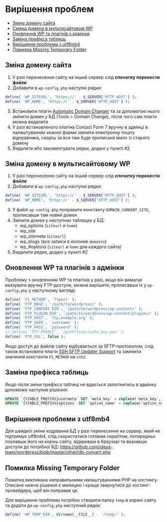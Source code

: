 # Вирішення проблем

* [Зміна домену сайта](#зміна-домену-сайта)
* [Смена домена в мультисайтовом WP](#зміна-домену-в-мультисайтовому-wp)
* [Оновлення WP та плагінів з адмінки](#оновлення-wp-та-плагінів-з-адмінки)
* [Заміна префікса таблиць](#заміна-префікса-таблиць)
* [Вирішення проблеми з utf8mb4](#вирішення-проблеми-з-utf8mb4)
* [Помилка Missing Temporary Folder](#помилка-missing-temporary-folder)

## Зміна домену сайта

1. У разі перенесення сайту на інший сервер слід **спочатку перенести файли**
2. Добавити в `wp-config.php` наступні рядки:
```php
define( 'WP_SITEURL', 'https://' . $_SERVER['HTTP_HOST'] );
define( 'WP_HOME', 'https://' . $_SERVER['HTTP_HOST'] );
```
3. Встановити плагін [Automatic Domain Changer](https://wordpress.org/plugins/automatic-domain-changer/) та за допомогою нього змінити домен у БД (Tools > Domain Change), після чого сам плагін можна видалити
4. У разі встановленого плагіна Contact Form 7 вручну в адмінці в налаштуваннях кожної форми змінити електронну пошту відправника, скоріш за все там буде прописано мило зі старого домену
5. Видалити або закоментувати рядки, додані у пункті #2

## Зміна домену в мультисайтовому WP

1. У разі перенесення сайту на інший сервер слід **спочатку перенести файли**
2. Добавити в `wp-config.php` наступні рядки:
```php
define( 'WP_SITEURL', 'https://' . $_SERVER['HTTP_HOST'] );
define( 'WP_HOME', 'https://' . $_SERVER['HTTP_HOST'] );
```
3. У файлі `wp-config.php` поправити константу `DOMAIN_CURRENT_SITE`, прописавши там новий домен
4. Змінити домен у наступних таблицях у БД:
    * wp_options (`siteurl` и `home`)
    * wp_site
    * wp_sitemeta (`siteurl`)
    * wp_blogs (все записи в колонке `domains`)
    * wp_#options (`siteurl` и `home` для каждого сайта)
5. Видалити рядки, додані у пункті #2

## Оновлення WP та плагінів з адмінки

Проблему з оновленням WP та плагінів у разі, якщо він вимагає вказувати вручну FTP-доступи, можна вирішити, прописавши їх у `wp-config.php` у наступному вигляді:

```php
define( 'FS_METHOD', 'ftpext' );
define( 'FTP_BASE', '/path/to/wordpress/' );
define( 'FTP_CONTENT_DIR', '/path/to/wordpress/wp-content/' );
define( 'FTP_PLUGIN_DIR', '/path/to/wordpress/wp-content/plugins/' );
define( 'FTP_HOST', 'ftp.example.org' );
define( 'FTP_USER', 'username' );
define( 'FTP_PASS', 'password' );
// define( 'FTP_PRIKEY', '/path/to/private_key.pem' );
define( 'FTP_SSL', false );
```
Якщо доступ до файлів сайту відбувається за SFTP-протоколом, слід також встановити плагін [SSH SFTP Updater Support](https://wordpress.org/plugins/ssh-sftp-updater-support/) та замінити значення константи `FS_METHOD` на `ssh2`.

## Заміна префікса таблиць

Якщо після зміни префікса таблиці не вдається залогінитись в адмінку допоможе наступне рішення:
```sql
UPDATE `{%TABLE_PREFIX%}usermeta` SET `meta_key` = replace(`meta_key`, '{%OLD_TABLE_PREFIX%}', '{%NEW_TABLE_PREFIX%}');
UPDATE `{%TABLE_PREFIX%}options` SET `option_name` = replace(`option_name`, '{%OLD_TABLE_PREFIX%}', '{%NEW_TABLE_PREFIX%}');
```

## Вирішення проблеми з utf8mb4
Для швидкої зміни кодування БД у разі перенесення на сервер, який не підтримує utf8mb4, слід скористатися готовим скриптом, попередньо поклавши його на корінь сайту, відкривши в браузері та вказавши доступи до потрібної БД: https://github.com/ideus-team/wordpress/blob/master/other/db-convert.php

## Помилка Missing Temporary Folder

Помилка викликана неправильними налаштуваннями PHP на хостингу. Описане нижче рішення є милицею і краще звернутися до хостинг-провайдера, щоб він поправив це.

Для вирішення проблеми потрібно створити папку `temp` в корені сайту та додати до `wp-config.php` наступний рядок:
```php
define( 'WP_TEMP_DIR', dirname(__FILE__) . '/temp/' );
```
